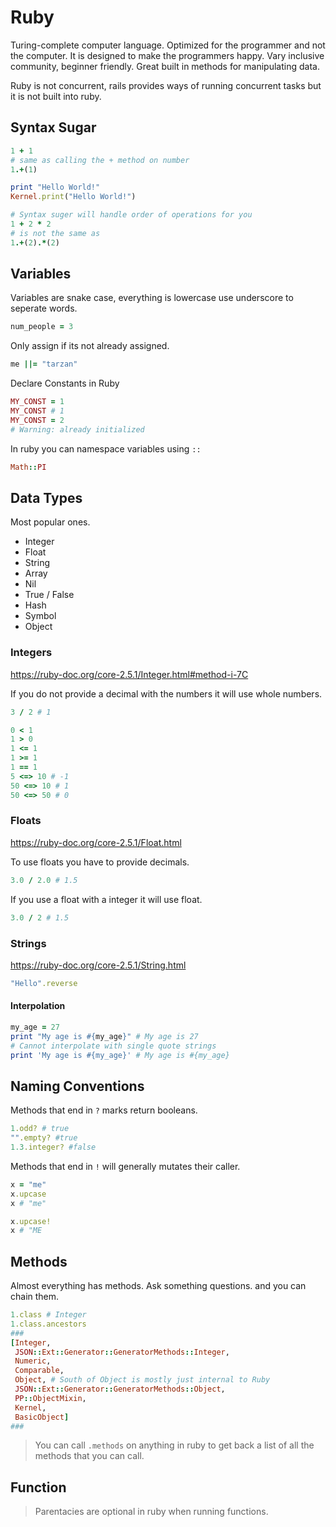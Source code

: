 # Ruby

Turing-complete computer language. Optimized for the programmer and not the computer. It is designed to make the programmers happy. Vary inclusive community, beginner friendly. Great built in methods for manipulating data.

Ruby is not concurrent, rails provides ways of running concurrent tasks but it is not built into ruby.

## Syntax Sugar

```ruby
1 + 1
# same as calling the + method on number
1.+(1)

print "Hello World!"
Kernel.print("Hello World!")

# Syntax suger will handle order of operations for you
1 + 2 * 2
# is not the same as
1.+(2).*(2)
```

## Variables

Variables are snake case, everything is lowercase use underscore to seperate words.

```ruby
num_people = 3
```

Only assign if its not already assigned.

```ruby
me ||= "tarzan"
```

Declare Constants in Ruby

```ruby
MY_CONST = 1
MY_CONST # 1
MY_CONST = 2
# Warning: already initialized
```

In ruby you can namespace variables using `::`

```ruby
Math::PI
```

## Data Types

Most popular ones.

- Integer
- Float
- String
- Array
- Nil
- True / False
- Hash
- Symbol
- Object

### Integers

https://ruby-doc.org/core-2.5.1/Integer.html#method-i-7C

If you do not provide a decimal with the numbers it will use whole numbers.

```ruby
3 / 2 # 1
```

```ruby
0 < 1
1 > 0
1 <= 1
1 >= 1
1 == 1
5 <=> 10 # -1
50 <=> 10 # 1
50 <=> 50 # 0
```

### Floats

https://ruby-doc.org/core-2.5.1/Float.html

To use floats you have to provide decimals.

```ruby
3.0 / 2.0 # 1.5
```

If you use a float with a integer it will use float.

```ruby
3.0 / 2 # 1.5
```

### Strings

https://ruby-doc.org/core-2.5.1/String.html

```ruby
"Hello".reverse
```

#### Interpolation

```ruby
my_age = 27
print "My age is #{my_age}" # My age is 27
# Cannot interpolate with single quote strings
print 'My age is #{my_age}' # My age is #{my_age}
```

## Naming Conventions

Methods that end in `?` marks return booleans.

```ruby
1.odd? # true
"".empty? #true
1.3.integer? #false
```

Methods that end in `!` will generally mutates their caller.

```ruby
x = "me"
x.upcase
x # "me"

x.upcase!
x # "ME
```

## Methods

Almost everything has methods. Ask something questions. and you can chain them.

```ruby
1.class # Integer
1.class.ancestors
###
[Integer,
 JSON::Ext::Generator::GeneratorMethods::Integer,
 Numeric,
 Comparable,
 Object, # South of Object is mostly just internal to Ruby
 JSON::Ext::Generator::GeneratorMethods::Object,
 PP::ObjectMixin,
 Kernel,
 BasicObject]
###
```

> You can call `.methods` on anything in ruby to get back a list of all the methods that you can call.

## Function

> Parentacies are optional in ruby when running functions.
